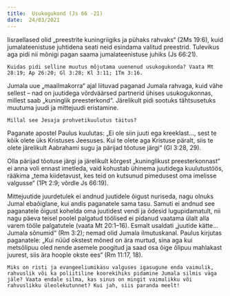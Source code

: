 ```yaml
---
title:  Usukogukond (Js 66 -21)  
date:  24/03/2021  
---
```


Iisraellased olid „preestrite kuningriigiks ja pühaks rahvaks“ (2Ms 19:6), kuid jumalateenistuse juhtidena seati neid esindama valitud preestrid. Tulevikus aga pidi nii mõnigi pagan saama jumalateenistuse juhiks (Js 66:21).

`Kuidas pidi selline muutus mõjutama uuenenud usukogukonda? Vaata Mt 28:19; Ap 26:20; Gl 3:28; Kl 3:11; 1Tm 3:16.`

Jumala uue „maailmakorra“ ajal liituvad paganad Jumala rahvaga, kuid vähe sellest – nad on juutidega võrdväärsed partnerid ühises usukogukonnas, millest saab „kuninglik preesterkond“. Järelikult pidi sootuks tähtsusetuks muutuma juudi ja mittejuudi eristamine.

`Millal see Jesaja prohvetikuulutus täitus?`

Paganate apostel Paulus kuulutas: „Ei ole siin juuti ega kreeklast…, sest te kõik olete üks Kristuses Jeesuses. Kui te olete aga Kristuse päralt, siis te olete järelikult Aabrahami sugu ja pärijad tõotuse järgi“ (Gl 3:28, 29).

Olla pärijad tõotuse järgi ja järelikult kõrgest „kuninglikust preesterkonnast“ ei anna voli ennast imetleda, vaid kohustab ühinema juutidega kuulutustöös, rääkima „tema kiidetavust, kes teid on kutsunud pimedusest oma imelisse valgusse“ (1Pt 2:9; võrdle Js 66:19).

Mittejuutide juurdetulek ei andnud juutidele õigust nuriseda, nagu olnuks Jumal ebaõiglane, kui andis paganatele sama tasu. Samuti ei andnud see paganatele õigust kohelda oma juutidest vendi ja õdesid lugupidamatult, nii nagu päeva teisel poolel palgatud töölised ei pidanud vaatama ülalt alla varem tööle palgatutele (vaata Mt 20:1–16). Esmalt usaldati „juutide kätte… Jumala sõnumid“ (Rm 3:2); nemad olid Jumala ilmutuskanal. Paulus kirjutas paganatele: „Kui nüüd okstest mõned on ära murtud, sina aga kui metsõlipuu oled nende asemele poogitud ja saad osa õige õlipuu mahlakast juurest, siis ära hoople okste ees“ (Rm 11:17, 18).

`Miks on risti ja evangeeliumikäsu valguses igasugune enda vaimulik, rahvuslik või ka poliitiline koorekihiks pidamine Jumala silmis väga jäle? Vaata endale silma, kas sinus on mingit vaimulikku või rahvuslikku üleolekutunnet? Kui jah, siis paranda meelt!`